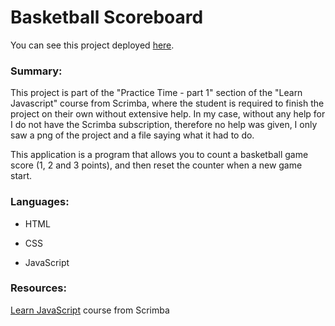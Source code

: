 <h1>Basketball Scoreboard</h1>

You can see this project deployed <a href="https://659ae6dd7ca9a5759b87be92--friendly-pudding-8a46a2.netlify.app">here</a>.

<h3>Summary: </h3>

This project is part of the "Practice Time - part 1" section of the "Learn Javascript" course from Scrimba, where the student is required to finish the project on their own without extensive help.
In my case, without any help for I do not have the Scrimba subscription, therefore no help was given, I only saw a png of the project and a file saying what it had to do.

This application is a program that allows you to count a basketball game score (1, 2 and 3 points), and then reset the counter when a new game start.


<h3>Languages: </h3>

- HTML

- CSS

- JavaScript

<h3>Resources: </h3>

<a href="https://scrimba.com/learn/learnjavascript">Learn JavaScript</a> course from Scrimba
